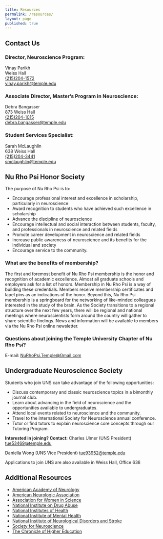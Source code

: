 ```yaml
---
title: Resources
permalink: /resources/
layout: page
published: true
---
```


## Contact Us

### Director, Neuroscience Program:
Vinay Parikh<br/>
Weiss Hall<br/>
[(215)204-1572](tel:2152041572 )<br/>
[vinay.parikh@temple.edu](mailto:vinay.parikh@temple.edu) <br/>

### Associate Director, Master’s Program in Neuroscience:
Debra Bangasser<br/>
873 Weiss Hall<br/>
[(215)204-1015](tel:2152041015)<br/>
[debra.bangasser@temple.edu](mailto:debra.bangasser@temple.edu)<br/>

### Student Services Specialist:
Sarah McLaughlin<br/>
638 Weiss Hall<br/>
[(215)204-3441](tel:2152043441)<br/>
[smclaughlin@temple.edu](mailto:smclaughlin@temple.edu)<br/>

## Nu Rho Psi Honor Society

The purpose of Nu Rho Psi is to:
- Encourage professional interest and excellence in scholarship, particularly in neuroscience
- Award recognition to students who have achieved such excellence in scholarship
- Advance the discipline of neuroscience
- Encourage intellectual and social interaction between students, faculty, and professionals in neuroscience and related fields
- Promote career development in neuroscience and related fields
- Increase public awareness of neuroscience and its benefits for the individual and society
- Encourage service to the community.

### What are the benefits of membership?
The first and foremost benefit of Nu Rho Psi membership is the honor and recognition of academic excellence. Almost all graduate schools and employers ask for a list of honors. Membership in Nu Rho Psi is a way of building these credentials. Members receive membership certificates and lapel pins as an indications of the honor. Beyond this, Nu Rho Psi membership is a springboard for the networking of like-minded colleagues interested in the study of the brain. As the Society transitions to a regional structure over the next few years, there will be regional and national meetings where neuroscientists form around the country will gather to share scientific findings. News and information will be available to members via the Nu Rho Psi online newsletter.

### Questions about joining the Temple University Chapter of Nu Rho Psi?

E-mail: [NuRhoPsi.Temple@Gmail.com](mailto:NuRhoPsi.Temple@Gmail.com)

## Undergraduate Neuroscience Society

Students who join UNS can take advantage of the following opportunities:

- Discuss contemporary and classic neuroscience topics in a bimonthly journal club.
- Learn about advancing in the field of neuroscience and the opportunities available to undergraduates.
- Attend local events related to neuroscience and the community.
- Travel to the international Society for Neuroscience annual conference.
- Tutor or find tutors to explain neuroscience core concepts through our Tutoring Program.

**Interested in joining? Contact:**
Charles Ulmer (UNS  President)
[tue53469@temple.edu](mailto:tue53469@temple.edu)

Daniella Wong (UNS Vice President)
[tue93952@temple.edu](mailto:tue93952@temple.edu)

Applications to join UNS are also available in Weiss Hall, Office 638

## Additional Resources

- [American Academy of Neurology](http://www.aan.com) 
- [American Neurologic Association](http://www.aneuroa.org) 
- [Association for Women in Science](http://www.awis.org) 
- [National Institute on Drug Abuse](http://www.nida.nih.gov) 
- [National Institutes of Health](http://www.nih.gov) 
- [National Institute of Mental Health](http://www.nimh.nih.gov) 
- [National Institute of Neurological Disorders and Stroke](http://www.ninds.nih.gov) 
- [Society for Neuroscience](http://www.sfn.org) 
- [The Chronicle of Higher Education](http://www.chronicle.com/jobs)
